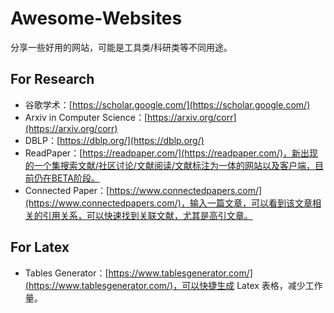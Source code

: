 # Awesome-Websites

分享一些好用的网站，可能是工具类/科研类等不同用途。

## For Research

- 谷歌学术：[https://scholar.google.com/](https://scholar.google.com/)
- Arxiv in Computer Science：[https://arxiv.org/corr](https://arxiv.org/corr)
- DBLP：[https://dblp.org/](https://dblp.org/)
- ReadPaper：[https://readpaper.com/](https://readpaper.com/)，新出现的一个集搜索文献/社区讨论/文献阅读/文献标注为一体的网站以及客户端，目前仍在BETA阶段。
- Connected Paper：[https://www.connectedpapers.com/](https://www.connectedpapers.com/)，输入一篇文章，可以看到该文章相关的引用关系，可以快速找到关联文献，尤其是高引文章。


## For Latex

- Tables Generator：[https://www.tablesgenerator.com/](https://www.tablesgenerator.com/)，可以快捷生成 Latex 表格，减少工作量。
